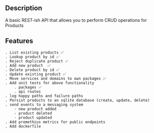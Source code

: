 ## Description
A basic REST-ish API that allows you to perform CRUD operations for Products

## Features

    . List existing products ✅
    . Lookup product by id ✅
    . Reject duplicate product ✅
    . Add new product  ✅
    . Delete product by id ✅
    . Update existing product ✅
    . Move services and domains to own packages ✅
    . Add unit tests for above functionality
		. packages ✅
		. api routes
    . log happy paths and failure paths
    . Persist products to an sqlite database (create, update, delete)
    . send events to a messaging system
        - new product added
        - product deleted
        - product updated
    . Add promethius metrics for public endpoints
	. Add dockerfile
